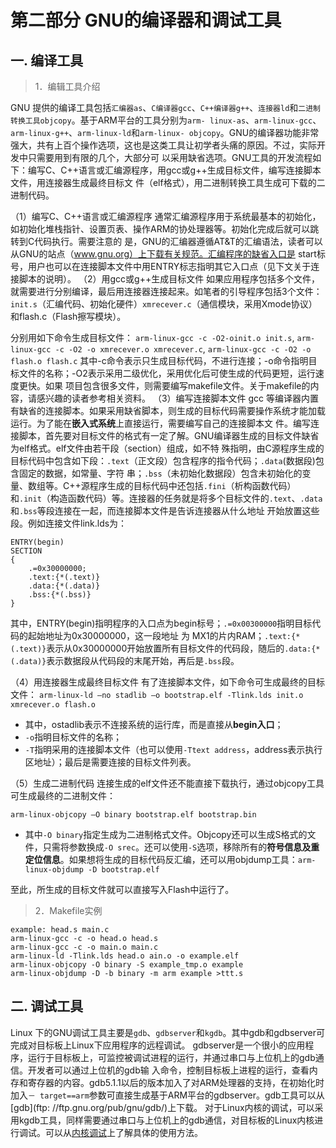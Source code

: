 # 第二部分 GNU的编译器和调试工具
## 一. 编译工具

> 1．编辑工具介绍

GNU 提供的编译工具包括`汇编器as`、`C编译器gcc`、`C++编译器g++`、`连接器ld`和`二进制转换工具objcopy`。基于ARM平台的工具分别为`arm- linux-as`、`arm-linux-gcc`、`arm-linux-g++`、`arm-linux-ld`和`arm-linux- objcopy`。GNU的编译器功能非常强大，共有上百个操作选项，这也是这类工具让初学者头痛的原因。不过，实际开发中只需要用到有限的几个，大部分可 以采用缺省选项。GNU工具的开发流程如下：编写C、C++语言或汇编源程序，用gcc或g++生成目标文件，编写连接脚本文件，用连接器生成最终目标文 件（elf格式），用二进制转换工具生成可下载的二进制代码。

（1）编写C、C++语言或汇编源程序
通常汇编源程序用于系统最基本的初始化，如初始化堆栈指针、设置页表、操作ARM的协处理器等。初始化完成后就可以跳转到C代码执行。需要注意的 是，GNU的汇编器遵循AT&T的汇编语法，读者可以从GNU的站点（www.gnu.org）上下载有关规范。汇编程序的缺省入口是 start标号，用户也可以在连接脚本文件中用ENTRY标志指明其它入口点（见下文关于连接脚本的说明）。
（2）用gcc或g++生成目标文件
如果应用程序包括多个文件，就需要进行分别编译，最后用连接器连接起来。如笔者的引导程序包括3个文件：`init.s`（汇编代码、初始化硬件）`xmrecever.c`（通信模块，采用Xmode协议）和flash.c（Flash擦写模块）。

分别用如下命令生成目标文件： `arm-linux-gcc -c -O2-oinit.o init.s`, `arm-linux-gcc -c -O2 -o xmrecever.o xmrecever.c`, `arm-linux-gcc -c -O2 -o flash.o flash.c` 其中-c命令表示只生成目标代码，不进行连接；-o命令指明目标文件的名称；-O2表示采用二级优化，采用优化后可使生成的代码更短，运行速度更快。如果 项目包含很多文件，则需要编写makefile文件。关于makefile的内容，请感兴趣的读者参考相关资料。
（3）编写连接脚本文件
gcc 等编译器内置有缺省的连接脚本。如果采用缺省脚本，则生成的目标代码需要操作系统才能加载运行。为了能在**嵌入式系统**上直接运行，需要编写自己的连接脚本文 件。编写连接脚本，首先要对目标文件的格式有一定了解。GNU编译器生成的目标文件缺省为elf格式。elf文件由若干段（section）组成，如不特 殊指明，由C源程序生成的目标代码中包含如下段：`.text`（正文段）包含程序的指令代码；`.data`(数据段)包含固定的数据，如常量、字符 串；`.bss`（未初始化数据段）包含未初始化的变量、数组等。C++源程序生成的目标代码中还包括`.fini`（析构函数代码）和`.init`（构造函数代码）等。连接器的任务就是将多个目标文件的`.text`、`.data`和`.bss`等段连接在一起，而连接脚本文件是告诉连接器从什么地址 开始放置这些段。例如连接文件link.lds为：

```
ENTRY(begin)
SECTION
{
	.=0x30000000;
	.text:{*(.text)}
	.data:{*(.data)}
	.bss:{*(.bss)}
}
```

其中，ENTRY(begin)指明程序的入口点为begin标号；`.=0x00300000`指明目标代码的起始地址为0x30000000，这一段地址 为 MX1的片内RAM；`.text:{*(.text)}`表示从0x30000000开始放置所有目标文件的代码段，随后的`.data:{* (.data)}`表示数据段从代码段的末尾开始，再后是`.bss`段。

（4）用连接器生成最终目标文件
有了连接脚本文件，如下命令可生成最终的目标文件：
`arm-linux-ld –no stadlib –o bootstrap.elf -Tlink.lds init.o xmrecever.o flash.o`

* 其中，ostadlib表示不连接系统的运行库，而是直接从**begin入口**；
* `-o`指明目标文件的名称；
* `-T`指明采用的连接脚本文件（也可以使用`-Ttext address`，address表示执行区地址）；最后是需要连接的目标文件列表。

（5）生成二进制代码
连接生成的elf文件还不能直接下载执行，通过objcopy工具可生成最终的二进制文件：

`arm-linux-objcopy –O binary bootstrap.elf bootstrap.bin`

* 其中`-O binary`指定生成为二进制格式文件。Objcopy还可以生成S格式的文件，只需将参数换成`-O srec`。还可以使用`-S`选项，移除所有的**符号信息及重定位信息**。如果想将生成的目标代码反汇编，还可以用objdump工具：`arm-linux-objdump -D bootstrap.elf`

至此，所生成的目标文件就可以直接写入Flash中运行了。

> 2．Makefile实例

```
example: head.s main.c
arm-linux-gcc -c -o head.o head.s
arm-linux-gcc -c -o main.o main.c
arm-linux-ld -Tlink.lds head.o ain.o -o example.elf
arm-linux-objcopy -O binary -S example_tmp.o example
arm-linux-objdump -D -b binary -m arm example >ttt.s
```

## 二. 调试工具

Linux 下的GNU调试工具主要是`gdb`、`gdbserver`和`kgdb`。其中gdb和gdbserver可完成对目标板上Linux下应用程序的远程调试。 gdbserver是一个很小的应用程序，运行于目标板上，可监控被调试进程的运行，并通过串口与上位机上的gdb通信。开发者可以通过上位机的gdb输 入命令，控制目标板上进程的运行，查看内存和寄存器的内容。gdb5.1.1以后的版本加入了对ARM处理器的支持，在初始化时加入`－ target==arm`参数可直接生成基于ARM平台的gdbserver。gdb工具可以从[gdb](ftp: //ftp.gnu.org/pub/gnu/gdb/)上下载。
对于Linux内核的调试，可以采用kgdb工具，同样需要通过串口与上位机上的gdb通信，对目标板的Linux内核进行调试。可以从[内核调试](http://oss.sgi.com/projects/kgdb/)上了解具体的使用方法。
